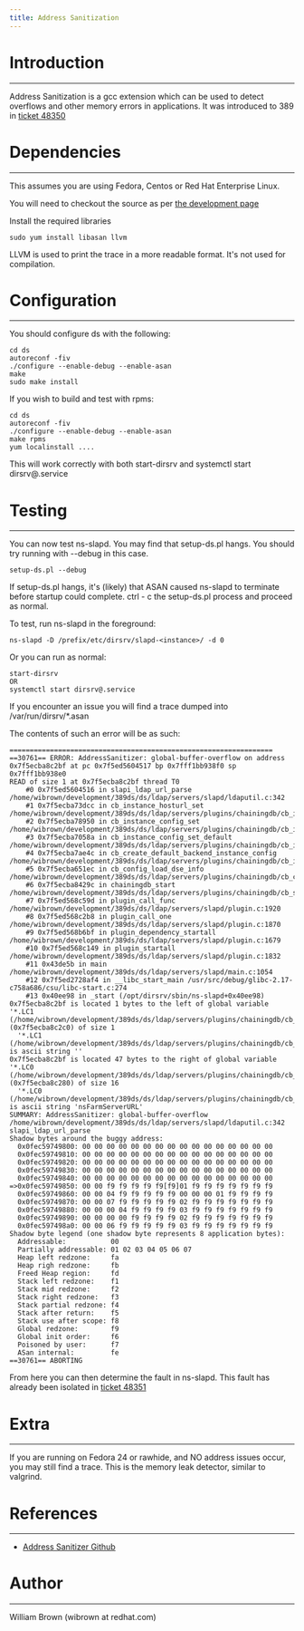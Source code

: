 ```yaml
---
title: Address Sanitization
---
```


# Introduction
--------------

Address Sanitization is a gcc extension which can be used to detect overflows and other memory errors in applications. It was introduced to 389 in [ticket 48350](https://pagure.io/389-ds-base/issue/48350)

# Dependencies
--------------

This assumes you are using Fedora, Centos or Red Hat Enterprise Linux.

You will need to checkout the source as per [the development page](development.html)

Install the required libraries

    sudo yum install libasan llvm

LLVM is used to print the trace in a more readable format. It's not used for compilation.

# Configuration
---------------

You should configure ds with the following:

    cd ds
    autoreconf -fiv
    ./configure --enable-debug --enable-asan
    make
    sudo make install

If you wish to build and test with rpms:

    cd ds
    autoreconf -fiv
    ./configure --enable-debug --enable-asan
    make rpms
    yum localinstall ....

This will work correctly with both start-dirsrv and systemctl start dirsrv@.service

# Testing
---------

You can now test ns-slapd. You may find that setup-ds.pl hangs. You should try running with --debug in this case.

    setup-ds.pl --debug

If setup-ds.pl hangs, it's (likely) that ASAN caused ns-slapd to terminate before startup could complete. ctrl - c the setup-ds.pl process and proceed as normal.

To test, run ns-slapd in the foreground:

    ns-slapd -D /prefix/etc/dirsrv/slapd-<instance>/ -d 0

Or you can run as normal:

    start-dirsrv
    OR
    systemctl start dirsrv@.service

If you encounter an issue you will find a trace dumped into /var/run/dirsrv/*.asan

The contents of such an error will be as such:

    =================================================================
    ==30761== ERROR: AddressSanitizer: global-buffer-overflow on address 0x7f5ecba8c2bf at pc 0x7f5ed5604517 bp 0x7fff1bb938f0 sp 0x7fff1bb938e0
    READ of size 1 at 0x7f5ecba8c2bf thread T0
        #0 0x7f5ed5604516 in slapi_ldap_url_parse /home/wibrown/development/389ds/ds/ldap/servers/slapd/ldaputil.c:342
        #1 0x7f5ecba73dcc in cb_instance_hosturl_set /home/wibrown/development/389ds/ds/ldap/servers/plugins/chainingdb/cb_instance.c:692
        #2 0x7f5ecba78950 in cb_instance_config_set /home/wibrown/development/389ds/ds/ldap/servers/plugins/chainingdb/cb_instance.c:1506
        #3 0x7f5ecba7058a in cb_instance_config_set_default /home/wibrown/development/389ds/ds/ldap/servers/plugins/chainingdb/cb_instance.c:145
        #4 0x7f5ecba7ae4c in cb_create_default_backend_instance_config /home/wibrown/development/389ds/ds/ldap/servers/plugins/chainingdb/cb_instance.c:1911
        #5 0x7f5ecba651ec in cb_config_load_dse_info /home/wibrown/development/389ds/ds/ldap/servers/plugins/chainingdb/cb_config.c:143
        #6 0x7f5ecba8429c in chainingdb_start /home/wibrown/development/389ds/ds/ldap/servers/plugins/chainingdb/cb_start.c:36
        #7 0x7f5ed568c59d in plugin_call_func /home/wibrown/development/389ds/ds/ldap/servers/slapd/plugin.c:1920
        #8 0x7f5ed568c2b8 in plugin_call_one /home/wibrown/development/389ds/ds/ldap/servers/slapd/plugin.c:1870
        #9 0x7f5ed568b6bf in plugin_dependency_startall /home/wibrown/development/389ds/ds/ldap/servers/slapd/plugin.c:1679
        #10 0x7f5ed568c149 in plugin_startall /home/wibrown/development/389ds/ds/ldap/servers/slapd/plugin.c:1832
        #11 0x43de5b in main /home/wibrown/development/389ds/ds/ldap/servers/slapd/main.c:1054
        #12 0x7f5ed2728af4 in __libc_start_main /usr/src/debug/glibc-2.17-c758a686/csu/libc-start.c:274
        #13 0x40ee98 in _start (/opt/dirsrv/sbin/ns-slapd+0x40ee98)
    0x7f5ecba8c2bf is located 1 bytes to the left of global variable '*.LC1 (/home/wibrown/development/389ds/ds/ldap/servers/plugins/chainingdb/cb_instance.c)' (0x7f5ecba8c2c0) of size 1
      '*.LC1 (/home/wibrown/development/389ds/ds/ldap/servers/plugins/chainingdb/cb_instance.c)' is ascii string ''
    0x7f5ecba8c2bf is located 47 bytes to the right of global variable '*.LC0 (/home/wibrown/development/389ds/ds/ldap/servers/plugins/chainingdb/cb_instance.c)' (0x7f5ecba8c280) of size 16
      '*.LC0 (/home/wibrown/development/389ds/ds/ldap/servers/plugins/chainingdb/cb_instance.c)' is ascii string 'nsFarmServerURL'
    SUMMARY: AddressSanitizer: global-buffer-overflow /home/wibrown/development/389ds/ds/ldap/servers/slapd/ldaputil.c:342 slapi_ldap_url_parse
    Shadow bytes around the buggy address:
      0x0fec59749800: 00 00 00 00 00 00 00 00 00 00 00 00 00 00 00 00
      0x0fec59749810: 00 00 00 00 00 00 00 00 00 00 00 00 00 00 00 00
      0x0fec59749820: 00 00 00 00 00 00 00 00 00 00 00 00 00 00 00 00
      0x0fec59749830: 00 00 00 00 00 00 00 00 00 00 00 00 00 00 00 00
      0x0fec59749840: 00 00 00 00 00 00 00 00 00 00 00 00 00 00 00 00
    =>0x0fec59749850: 00 00 f9 f9 f9 f9 f9[f9]01 f9 f9 f9 f9 f9 f9 f9
      0x0fec59749860: 00 00 04 f9 f9 f9 f9 f9 00 00 00 01 f9 f9 f9 f9
      0x0fec59749870: 00 00 07 f9 f9 f9 f9 f9 02 f9 f9 f9 f9 f9 f9 f9
      0x0fec59749880: 00 00 00 04 f9 f9 f9 f9 03 f9 f9 f9 f9 f9 f9 f9
      0x0fec59749890: 00 00 00 00 f9 f9 f9 f9 02 f9 f9 f9 f9 f9 f9 f9
      0x0fec597498a0: 00 00 06 f9 f9 f9 f9 f9 03 f9 f9 f9 f9 f9 f9 f9
    Shadow byte legend (one shadow byte represents 8 application bytes):
      Addressable:           00
      Partially addressable: 01 02 03 04 05 06 07
      Heap left redzone:     fa
      Heap righ redzone:     fb
      Freed Heap region:     fd
      Stack left redzone:    f1
      Stack mid redzone:     f2
      Stack right redzone:   f3
      Stack partial redzone: f4
      Stack after return:    f5
      Stack use after scope: f8
      Global redzone:        f9
      Global init order:     f6
      Poisoned by user:      f7
      ASan internal:         fe
    ==30761== ABORTING

From here you can then determine the fault in ns-slapd. This fault has already been isolated in [ticket 48351](https://pagure.io/389-ds-base/issue/48351)

# Extra
-------

If you are running on Fedora 24 or rawhide, and NO address issues occur, you may still find a trace. This is the memory leak detector, similar to valgrind.

# References
------------

- [Address Sanitizer Github](https://github.com/google/sanitizers/tree/master/address-sanitizer)

# Author
--------

William Brown (wibrown at redhat.com)


